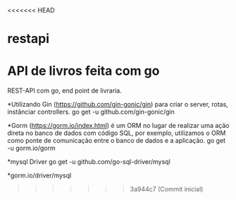 <<<<<<< HEAD
# restapi
API de livros feita com go 
=======
REST-API com go, end point de livraria.

*Utilizando Gin (https://github.com/gin-gonic/gin) para criar o server, rotas, instânciar controllers.
go get -u github.com/gin-gonic/gin

*Gorm (https://gorm.io/index.html)  é um ORM no lugar de realizar uma ação direta no banco de dados com código SQL, por exemplo, utilizamos o ORM como ponte de comunicação entre o banco de dados e a aplicação.
go get -u gorm.io/gorm

*mysql Driver
go get -u github.com/go-sql-driver/mysql

*gorm.io/driver/mysql
>>>>>>> 3a944c7 (Commit inicial)
